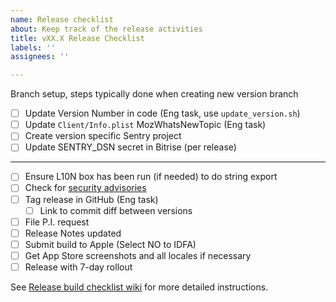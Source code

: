 ```yaml
---
name: Release checklist
about: Keep track of the release activities
title: vXX.X Release Checklist
labels: ''
assignees: ''

---
```


Branch setup, steps typically done when creating new version branch
- [ ] Update Version Number in code (Eng task, use `update_version.sh`)
- [ ] Update `Client/Info.plist` MozWhatsNewTopic (Eng task)
- [ ] Create version specific Sentry project
- [ ] Update SENTRY_DSN secret in Bitrise (per release)
---
- [ ] Ensure L10N box has been run (if needed) to do string export
- [ ] Check for [security advisories](https://github.com/mozilla-mobile/firefox-ios/wiki/Release-Build-Checklist/#security-advisories) 
- [ ] Tag release in GitHub (Eng task)
    - [ ] Link to commit diff between versions
- [ ] File P.I. request
- [ ] Release Notes updated
- [ ] Submit build to Apple (Select NO to IDFA)
- [ ] Get App Store screenshots and all locales if necessary
- [ ] Release with 7-day rollout 

See [Release build checklist wiki](https://github.com/mozilla-mobile/firefox-ios/wiki/Release-Build-Checklist) for more detailed instructions.
